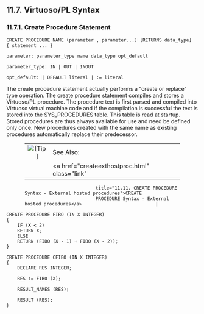 <div id="plref" class="section">

<div class="titlepage">

<div>

<div>

## 11.7. Virtuoso/PL Syntax

</div>

</div>

</div>

<div id="createprocstmt" class="section">

<div class="titlepage">

<div>

<div>

### 11.7.1. Create Procedure Statement

</div>

</div>

</div>

``` programlisting
CREATE PROCEDURE NAME (parameter , parameter...) [RETURNS data_type]
{ statement ... }

parameter: parameter_type name data_type opt_default

parameter_type: IN | OUT | INOUT

opt_default: | DEFAULT literal | := literal
```

The create procedure statement actually performs a "create or replace"
type operation. The create procedure statement compiles and stores a
Virtuoso/PL procedure. The procedure text is first parsed and compiled
into Virtuoso virtual machine code and if the compilation is successful
the text is stored into the SYS_PROCEDURES table. This table is read at
startup. Stored procedures are thus always available for use and need be
defined only once. New procedures created with the same name as existing
procedures automatically replace their predecessor.

<div class="tip" style="margin-left: 0.5in; margin-right: 0.5in;">

|                            |                                                                            |
|:--------------------------:|:---------------------------------------------------------------------------|
| ![\[Tip\]](images/tip.png) | See Also:                                                                  |
|                            | <a href="createexthostproc.html" class="link"                              
                              title="11.11. CREATE PROCEDURE Syntax - External hosted procedures">CREATE  
                              PROCEDURE Syntax - External hosted procedures</a>                           |

</div>

``` screen
CREATE PROCEDURE FIBO (IN X INTEGER)
{
    IF (X < 2)
    RETURN X;
    ELSE
    RETURN (FIBO (X - 1) + FIBO (X - 2));
}

CREATE PROCEDURE CFIBO (IN X INTEGER)
{
    DECLARE RES INTEGER;

    RES := FIBO (X);

    RESULT_NAMES (RES);

    RESULT (RES);
}
```

</div>

</div>
